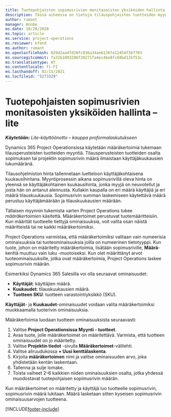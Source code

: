 ```yaml
---
title: Tuotepohjaisten sopimusrivien monitasoisten yksiköiden hallinta – lite
description: Tässä aiheessa on tietoja tilauspohjaisten tuotteiden myynnin tukemisesta.
author: rumant
manager: Annbe
ms.date: 10/28/2020
ms.topic: article
ms.service: project-operations
ms.reviewer: kfend
ms.author: rumant
ms.openlocfilehash: 029d2aa4fd20fc036a34ae6136fe12454f3b7703
ms.sourcegitcommit: fa32b1893286f20271fa4ec4be8fc68bd135f53c
ms.translationtype: HT
ms.contentlocale: fi-FI
ms.lasthandoff: 02/15/2021
ms.locfileid: "5273329"
---
```

# <a name="manage-complex-units-for-product-based-contract-lines---lite"></a>Tuotepohjaisten sopimusrivien monitasoisten yksiköiden hallinta – lite

_**Käytetään:** Lite-käyttöönotto – kauppa proformalaskutukseen_

Dynamics 365 Project Operationsissa käytetään määräkertoimia tukemaan tilausperusteisten tuotteiden myyntiä. Tilausperusteisten tuotteiden osalta sopimuksen tai projektin sopimusrivin määrä ilmaistaan käyttäjäkuukausien lukumääränä.

Tilausohjelmiston hinta tallennetaan luetteloon käyttäjäkohtaisena kuukausihintana. Myyntiprosessin aikana sopimusrivillä oleva hinta on yleensä se käyttäjäkohtainen kuukausihinta, jonka myyjä on neuvotellut ja josta hän on antanut alennusta. Kullakin kaupalla on eri määrä käyttäjiä ja eri määrä tilauskuukausia. Sopimusrivin summan laskemiseen käytettävä määrä perustuu käyttäjämäärään ja tilauskuukausien määrään.

Tällaisen myynnin tukemista varten Project Operations tukee *määräkertoimien* käsitettä. Määräkertoimet perustuvat tuotemääritteisiin. Kun määrität tuotteelle tiettyjä ominaisuuksia, voit valita osan näistä määritteistä tai ne kaikki määräkertoimiksi.

Project Operations varmistaa, että määräkertoimiksi valitaan vain numeerisia ominaisuuksia tai tuoteominaisuuksia joilla on numeerinen tietotyyppi. Kun tuote, johon on määritetty määräkertoimia, lisätään sopimusriville, **Määrä**-kenttä muuttuu vain luku -muotoiseksi. Kun olet määrittänyt arvot tuoteominaisuuksille, jotka ovat määräkertoimia, Project Operations laskee sopimusrivin määrän.

Esimerkiksi Dynamics 365 Salesilla voi olla seuraavat ominaisuudet:

- **Käyttäjät**: käyttäjien määrä.
- **Kuukaudet**: tilauskuukausien määrä.
- **Tuotteen SKU**: tuotteen varastointiyksikkö (SKU).

**Käyttäjät**- ja **Kuukaudet**-ominaisuudet voidaan valita määräkertoimiksi muokkaamalla tuoterivin ominaisuuksia.

Määräkertoimia luodaan tuotteen ominaisuuksista seuraavasti:

1. Valitse **Project Operationsissa** **Myynti - tuotteet**.
2. Avaa tuote, jolle määräkertoimet on määritettävä. Varmista, että tuotteen ominaisuudet on jo määritetty.
3. Valitse **Projektin tiedot** -sivulla **Määräkertoimet**-välilehti.
4. Valitse aliruudukossa **+ Uusi kenttälaskenta**.
5. Kirjoita **määräkertoimen** nimi ja valitse ominaisuuden arvo, joka yhdistetään kentän laskentaan.
6. Tallenna ja sulje lomake.
7. Toista vaiheet 2–6 kaikkien niiden ominaisuuksien osalta, jotka yhdessä muodostavat tuotepohjaisen sopimusrivin määrän.

Kun määräkertoimet on määritetty ja käyttäjä luo tuotteelle sopimusrivin, sopimusrivin määrä lukitaan. Määrä lasketaan sitten kyseisen sopimusrivin ominaisuusarvojen tuotteena.


[!INCLUDE[footer-include](../../includes/footer-banner.md)]